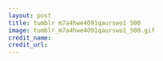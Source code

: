 ```yaml
---
layout: post
title: tumblr m7a4hwe4O91qaurswo1 500
image: tumblr_m7a4hwe4O91qaurswo1_500.gif
credit_name: 
credit_url:
---
```


